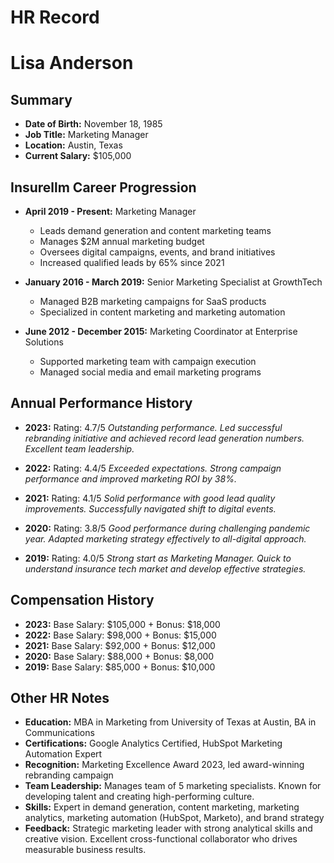# HR Record

# Lisa Anderson

## Summary
- **Date of Birth:** November 18, 1985
- **Job Title:** Marketing Manager
- **Location:** Austin, Texas
- **Current Salary:** $105,000

## Insurellm Career Progression
- **April 2019 - Present:** Marketing Manager
  - Leads demand generation and content marketing teams
  - Manages $2M annual marketing budget
  - Oversees digital campaigns, events, and brand initiatives
  - Increased qualified leads by 65% since 2021

- **January 2016 - March 2019:** Senior Marketing Specialist at GrowthTech
  - Managed B2B marketing campaigns for SaaS products
  - Specialized in content marketing and marketing automation

- **June 2012 - December 2015:** Marketing Coordinator at Enterprise Solutions
  - Supported marketing team with campaign execution
  - Managed social media and email marketing programs

## Annual Performance History
- **2023:** Rating: 4.7/5
  *Outstanding performance. Led successful rebranding initiative and achieved record lead generation numbers. Excellent team leadership.*

- **2022:** Rating: 4.4/5
  *Exceeded expectations. Strong campaign performance and improved marketing ROI by 38%.*

- **2021:** Rating: 4.1/5
  *Solid performance with good lead quality improvements. Successfully navigated shift to digital events.*

- **2020:** Rating: 3.8/5
  *Good performance during challenging pandemic year. Adapted marketing strategy effectively to all-digital approach.*

- **2019:** Rating: 4.0/5
  *Strong start as Marketing Manager. Quick to understand insurance tech market and develop effective strategies.*

## Compensation History
- **2023:** Base Salary: $105,000 + Bonus: $18,000
- **2022:** Base Salary: $98,000 + Bonus: $15,000
- **2021:** Base Salary: $92,000 + Bonus: $12,000
- **2020:** Base Salary: $88,000 + Bonus: $8,000
- **2019:** Base Salary: $85,000 + Bonus: $10,000

## Other HR Notes
- **Education:** MBA in Marketing from University of Texas at Austin, BA in Communications
- **Certifications:** Google Analytics Certified, HubSpot Marketing Automation Expert
- **Recognition:** Marketing Excellence Award 2023, led award-winning rebranding campaign
- **Team Leadership:** Manages team of 5 marketing specialists. Known for developing talent and creating high-performing culture.
- **Skills:** Expert in demand generation, content marketing, marketing analytics, marketing automation (HubSpot, Marketo), and brand strategy
- **Feedback:** Strategic marketing leader with strong analytical skills and creative vision. Excellent cross-functional collaborator who drives measurable business results.
